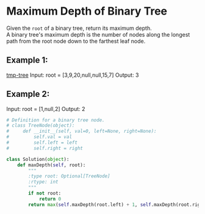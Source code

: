 # Maximum Depth of Binary Tree

Given the `root` of a binary tree, return its maximum depth.  
A binary tree's maximum depth is the number of nodes along the longest path from the root node down to the farthest leaf node.

## Example 1:
[tmp-tree](assets/tmp-tree.jpg)
Input: root = [3,9,20,null,null,15,7]
Output: 3

## Example 2:
Input: root = [1,null,2]
Output: 2

```python
# Definition for a binary tree node.
# class TreeNode(object):
#     def __init__(self, val=0, left=None, right=None):
#         self.val = val
#         self.left = left
#         self.right = right

class Solution(object):
    def maxDepth(self, root):
        """
        :type root: Optional[TreeNode]
        :rtype: int
        """
        if not root:
            return 0
        return max(self.maxDepth(root.left) + 1, self.maxDepth(root.right) + 1)
